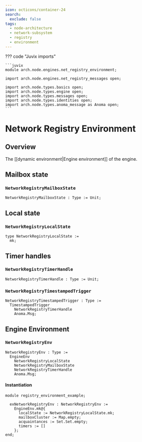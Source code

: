 ```yaml
---
icon: octicons/container-24
search:
  exclude: false
tags:
  - node-architecture
  - network-subsystem
  - registry
  - environment
---
```


??? code "Juvix imports"

    ```juvix
    module arch.node.engines.net_registry_environment;

    import arch.node.engines.net_registry_messages open;

    import arch.node.types.basics open;
    import arch.node.types.engine open;
    import arch.node.types.messages open;
    import arch.node.types.identities open;
    import arch.node.types.anoma_message as Anoma open;
    ```

# Network Registry Environment

## Overview

The [[dynamic environment|Engine environment]] of the engine.

## Mailbox state

### `NetworkRegistryMailboxState`

<!-- --8<-- [start:NetworkRegistryMailboxState] -->
```juvix
NetworkRegistryMailboxState : Type := Unit;
```
<!-- --8<-- [end:NetworkRegistryMailboxState] -->

## Local state

### `NetworkRegistryLocalState`

<!-- --8<-- [start:NetworkRegistryLocalState] -->
```juvix
type NetworkRegistryLocalState :=
  mk;
```
<!-- --8<-- [end:NetworkRegistryLocalState] -->

## Timer handles

### `NetworkRegistryTimerHandle`

<!-- --8<-- [start:NetworkRegistryTimerHandle] -->
```juvix
NetworkRegistryTimerHandle : Type := Unit;
```
<!-- --8<-- [end:NetworkRegistryTimerHandle] -->

### `NetworkRegistryTimestampedTrigger`

<!-- --8<-- [start:NetworkRegistryTimestampedTrigger] -->
```juvix
NetworkRegistryTimestampedTrigger : Type :=
  TimestampedTrigger
    NetworkRegistryTimerHandle
    Anoma.Msg;
```
<!-- --8<-- [end:NetworkRegistryTimestampedTrigger] -->

## Engine Environment

### `NetworkRegistryEnv`

<!-- --8<-- [start:NetworkRegistryEnv] -->
```juvix
NetworkRegistryEnv : Type :=
  EngineEnv
    NetworkRegistryLocalState
    NetworkRegistryMailboxState
    NetworkRegistryTimerHandle
    Anoma.Msg;
```
<!-- --8<-- [end:NetworkRegistryEnv] -->

#### Instantiation

<!-- --8<-- [start:exNetworkRegistryEnv] -->
```juvix extract-module-statements
module registry_environment_example;

  exNetworkRegistryEnv : NetworkRegistryEnv :=
    EngineEnv.mk@{
      localState := NetworkRegistryLocalState.mk;
      mailboxCluster := Map.empty;
      acquaintances := Set.Set.empty;
      timers := []
    };
end;
```
<!-- --8<-- [end:exNetworkRegistryEnv] -->
